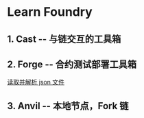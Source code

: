 # Learn Foundry

## 1. Cast -- 与链交互的⼯具箱

## 2. Forge -- 合约测试部署⼯具箱

[读取并解析 json 文件](./forge/parse-jsonFile.md)

## 3. Anvil -- 本地节点，Fork 链
